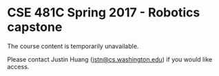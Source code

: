 # CSE 481C Spring 2017 - Robotics capstone

The course content is temporarily unavailable.

Please contact Justin Huang (jstn@cs.washington.edu) if you would like access.
